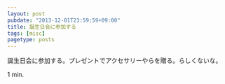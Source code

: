 ```yaml
---
layout: post
pubdate: "2013-12-01T23:59:59+09:00"
title: 誕生日会に参加する
tags: [misc]
pagetype: posts
---
```

誕生日会に参加する。プレゼントでアクセサリーやらを贈る。らしくないな。

1 min.
